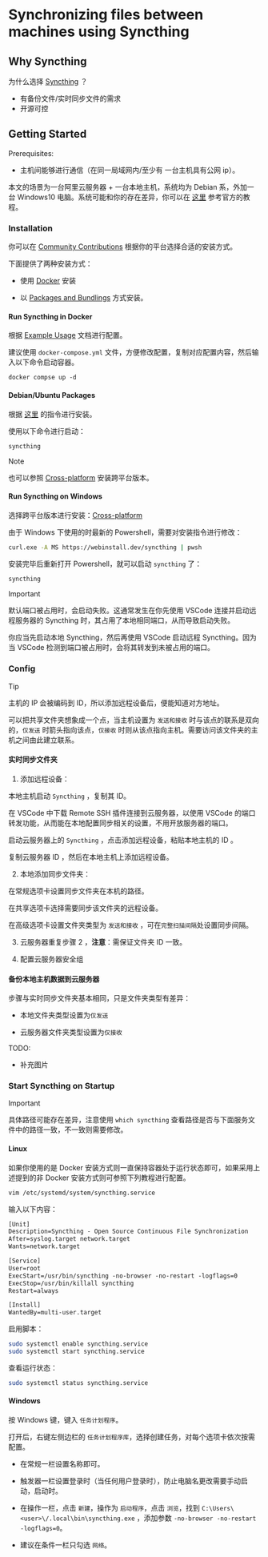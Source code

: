 # Synchronizing files between machines using Syncthing

## Why Syncthing

为什么选择 [Syncthing](https://github.com/syncthing/syncthing) ？

- 有备份文件/实时同步文件的需求
- 开源可控

## Getting Started

Prerequisites:

- 主机间能够进行通信（在同一局域网内/至少有 一台主机具有公网 ip）。

本文的场景为一台阿里云服务器 + 一台本地主机，系统均为 Debian 系，外加一台 Windows10 电脑。系统可能和你的存在差异，你可以在 [这里](https://docs.syncthing.net/intro/getting-started.html) 参考官方的教程。

### Installation

你可以在 [Community Contributions](https://docs.syncthing.net/users/contrib.html#contributions) 根据你的平台选择合适的安装方式。

下面提供了两种安装方式：

- 使用 [Docker](https://github.com/syncthing/syncthing/blob/main/README-Docker.md#docker-container-for-syncthing) 安装

- 以 [Packages and Bundlings](https://docs.syncthing.net/users/contrib.html#packages-and-bundlings) 方式安装。

#### Run Syncthing in Docker

根据 [Example Usage](https://github.com/syncthing/syncthing/blob/main/README-Docker.md#discovery) 文档进行配置。

建议使用 `docker-compose.yml` 文件，方便修改配置，复制对应配置内容，然后输入以下命令启动容器。

```shell
docker compse up -d
```

#### Debian/Ubuntu Packages

根据 [这里](https://apt.syncthing.net/) 的指令进行安装。

使用以下命令进行启动：

```shell
syncthing
```

> [!NOTE]
> 
> 也可以参照 [Cross-platform](https://docs.syncthing.net/users/contrib.html#id1) 安装跨平台版本。

#### Run Syncthing on Windows

选择跨平台版本进行安装：[Cross-platform](https://docs.syncthing.net/users/contrib.html#id1)

由于 Windows 下使用的时最新的 Powershell，需要对安装指令进行修改：

```sh
curl.exe -A MS https://webinstall.dev/syncthing | pwsh
```

安装完毕后重新打开 Powershell，就可以启动 `syncthing` 了：

```sh
syncthing
```

> [!IMPORTANT]
> 
> 默认端口被占用时，会启动失败。这通常发生在你先使用 VSCode 连接并启动远程服务器的 Syncthing 时，其占用了本地相同端口，从而导致启动失败。
> 
> 你应当先启动本地 Syncthing，然后再使用 VSCode 启动远程 Syncthing。因为当 VSCode 检测到端口被占用时，会将其转发到未被占用的端口。

### Config

> [!TIP]
> 主机的 IP 会被编码到 ID，所以添加远程设备后，便能知道对方地址。
> 
> 可以把共享文件夹想象成一个点，当主机设置为 `发送和接收` 时与该点的联系是双向的，`仅发送` 时箭头指向该点，`仅接收` 时则从该点指向主机。需要访问该文件夹的主机之间由此建立联系。

#### 实时同步文件夹

1. 添加远程设备：

本地主机启动 `Syncthing` ，复制其 ID。

在 VSCode 中下载 Remote SSH 插件连接到云服务器，以使用 VSCode 的端口转发功能，从而能在本地配置同步相关的设置，不用开放服务器的端口。

启动云服务器上的 `Syncthing` ，点击添加远程设备，粘贴本地主机的 ID 。

复制云服务器 ID ，然后在本地主机上添加远程设备。

2. 本地添加同步文件夹：

在常规选项卡设置同步文件夹在本机的路径。

在共享选项卡选择需要同步该文件夹的远程设备。

在高级选项卡设置文件夹类型为 `发送和接收` ，可在`完整扫描间隔`处设置同步间隔。

3. 云服务器重复步骤 2 ，**注意**：需保证文件夹 ID 一致。

4. 配置云服务器安全组

#### 备份本地主机数据到云服务器

步骤与实时同步文件夹基本相同，只是文件夹类型有差异：

- 本地文件夹类型设置为`仅发送`

- 云服务器文件夹类型设置为`仅接收`

TODO: 

- 补充图片

### Start Syncthing on Startup

> [!IMPORTANT]
> 
> 具体路径可能存在差异，注意使用 `which syncthing` 查看路径是否与下面服务文件中的路径一致，不一致则需要修改。

#### Linux

如果你使用的是 Docker 安装方式则一直保持容器处于运行状态即可，如果采用上述提到的非 Docker 安装方式则可参照下列教程进行配置。

```sh
vim /etc/systemd/system/syncthing.service
```

输入以下内容：

```txt
[Unit]
Description=Syncthing - Open Source Continuous File Synchronization
After=syslog.target network.target
Wants=network.target

[Service]
User=root
ExecStart=/usr/bin/syncthing -no-browser -no-restart -logflags=0
ExecStop=/usr/bin/killall syncthing
Restart=always

[Install]
WantedBy=multi-user.target
```

启用脚本：

```sh
sudo systemctl enable syncthing.service
sudo systemctl start syncthing.service
```

查看运行状态：

```sh
sudo systemctl status syncthing.service
```

#### Windows

按 Windows 键，键入 `任务计划程序`。

打开后，右键左侧边栏的 `任务计划程序库`，选择创建任务，对每个选项卡依次按需配置。

- 在常规一栏设置名称即可。

- 触发器一栏设置登录时（当任何用户登录时），防止电脑名更改需要手动启动，启动时。

- 在操作一栏，点击 `新建`，操作为 `启动程序`，点击 `浏览`，找到 `C:\Users\<user>\/.local\bin\syncthing.exe` ，添加参数 `-no-browser -no-restart -logflags=0`。

- 建议在条件一栏只勾选 `网络`。